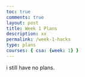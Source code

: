 ```yaml
---
toc: true
comments: true
layout: post
title: Week 1 Plans
description: xx
permalink: /week-1-hacks
type: plans
courses: { csa: {week: 1} }
---
```


i still have no plans.